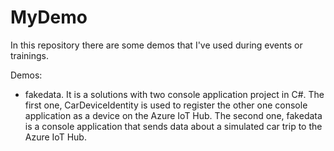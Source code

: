 # MyDemo

In this repository there are some demos that I've used during events or trainings.

Demos:
- fakedata. It is a solutions with two console application project in C#. The first one, CarDeviceIdentity is used to register the other one console application as a device on the Azure IoT Hub. The second one, fakedata is a console application that sends data about a simulated car trip to the Azure IoT Hub. 
